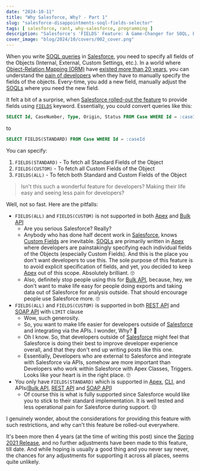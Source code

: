 ```yaml
---
date: "2024-10-11"
title: "Why Salesforce, Why? - Part 1"
slug: "salesforce-disappointments-soql-fields-selector"
tags: [ salesforce, rant, why-salesforce, programming ]
description: "Salesforce's 'FIELDS' Feature: A Game-Changer for SOQL, But here's the catch"
cover_image: "blog/2024/10/covers/002_cover.png"
---
```




When you write [SOQL queries][1] in [Salesforce][2], you need to specify all fields of the Objects (Internal, External, Custom Settings, etc.). In a world where [Object-Relation Mapping (ORM)][3] have [existed more than 20 years][4], you can understand the [pain of developers][5] when they have to manually specify the fields of the objects. Every-time, you add a new field, manually adjust the [SOQLs][1] where you need the new field.

It felt a bit of a surprise, when [Salesforce rolled-out the feature][6] to provide fields using [`FIELDS`][7] keyword. Essentially, you could convert queries like this:

```sql
SELECT Id, CaseNumber, Type, Origin, Status FROM Case WHERE Id = :caseId
```

to

```sql
SELECT FIELDS(STANDARD) FROM Case WHERE Id = :caseId
```

You can specify:
1. `FIELDS(STANDARD)` - To fetch all Standard Fields of the Object
2. `FIELDS(CUSTOM)` - To fetch all Custom Fields of the Object
3. `FIELDS(ALL)` - To fetch both Standard and Custom Fields of the Object

> Isn't this such a wonderful feature for developers? Making their life easy and seeing less pain for developers?

Well, not so fast. Here are the pitfalls:

* `FIELDS(ALL)` and `FIELDS(CUSTOM)` is not supported in both [Apex][7] and [Bulk API][9]
  * Are you serious Salesforce? Really?
  * Anybody who has done half decent work in [Salesforce][2], knows [Custom Fields][12] are inevitable. [SOQLs][1] are primarily written in [Apex][7] where developers are painstakingly specifying each individual fields of the Objects (especially Custom Fields). And this is the place you don't want developers to use this. The sole purpose of this feature is to avoid explicit specification of fields, and yet, you decided to keep [Apex][7] out of this scope. Absolutely brilliant. 🙄
  * Also, definitely stop people using this for [Bulk API][9], because, hey, we don't want to make life easy for people doing exports and taking data out of Salesforce for analysis outside. That should encourage people use Salesforce more. 🙄
* `FIELDS(ALL)` and `FIELDS(CUSTOM)` is supported in both [REST API][10] and [SOAP API][11] with `LIMIT` clause
  * Wow, such generosity.
  * So, you want to make life easier for developers outside of [Salesforce][2] and integrating via the APIs. I wonder, Why? 🤔
  * Oh I know. So, that developers outside of [Salesforce][2] might feel that Salesforce is doing their best to improve developer experience overall, and that they don't end up writing posts like this one.
  * Essentially, Developers who are external to Salesforce and integrate with Salesforce via APIs, somehow are more important than Developers who work within Salesforce with Apex Classes, Triggers. Looks like your heart is in the right place. 🙄
* You only have `FIELDS(STANDARD)` which is supported in [Apex][7], [CLI][8], and APIs([Bulk API][9], [REST API][10] and [SOAP API][11])
  * Of course this is what is fully supported since Salesforce would like you to stick to their standard implementation. It is well tested and less operational pain for Salesforce during support. 😒

I genuinely wonder, about the considerations for providing this feature with such restrictions, and why can't this feature be rolled-out everywhere.

It's been more then 4 years (at the time of writing this post) since the [Spring 2021 Release][6], and no further adjustments have been made to this feature, till date. And while hoping is usually a good thing and you never say never, the chances for any adjustments for supporting it across all places, seems quite unlikely.



   [1]: https://developer.salesforce.com/docs/atlas.en-us.soql_sosl.meta/soql_sosl/sforce_api_calls_soql_sosl_intro.htm
   [2]: https://developer.salesforce.com/docs#browse
   [3]: https://en.wikipedia.org/wiki/Object%E2%80%93relational_mapping
   [4]: https://www.sciencedirect.com/science/article/abs/pii/S0950584916301859
   [5]: https://dfox.devrant.com/rants/704087/
   [6]: https://help.salesforce.com/s/articleView?id=release-notes.rn_api_soql.htm&release=230&type=5
   [7]: https://developer.salesforce.com/docs/atlas.en-us.apexref.meta/apexref/apex_ref_guide.htm
   [8]: https://developer.salesforce.com/docs/atlas.en-us.sfdx_cli_reference.meta/sfdx_cli_reference/cli_reference_top.htm
   [9]: https://developer.salesforce.com/docs/atlas.en-us.api_asynch.meta/api_asynch/asynch_api_intro.htm
  [10]: https://developer.salesforce.com/docs/atlas.en-us.api_rest.meta/api_rest/intro_rest.htm
  [11]: https://developer.salesforce.com/docs/atlas.en-us.api.meta/api/sforce_api_quickstart_intro.htm
  [12]: https://developer.salesforce.com/docs/atlas.en-us.object_reference.meta/object_reference/custom_fields.htm
